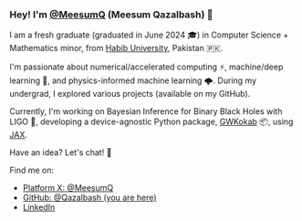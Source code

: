 ### Hey! I'm [@MeesumQ](https://twitter.com/MeesumQ) (Meesum Qazalbash) 👋

I am a fresh graduate (graduated in June 2024 🎓) in Computer Science + Mathematics minor, from [Habib University](https://habib.edu.pk/), Pakistan 🇵🇰.

I'm passionate about numerical/accelerated computing ⚡, machine/deep learning 🤖, and physics-informed machine learning 🌩️. During my undergrad, I explored various projects (available on my GitHub).

Currently, I'm working on Bayesian Inference for Binary Black Holes with LIGO 🚀, developing a device-agnostic Python package, [GWKokab](https://github.com/gwkokab/gwkokab) 📦, using [JAX](https://jax.readthedocs.io/en/latest/installation.html).

Have an idea? Let's chat! 💭

Find me on:

-  [Platform X: @MeesumQ](https://twitter.com/MeesumQ)
-  [GitHub: @Qazalbash (you are here)](https://github.com/Qazalbash)
-  [LinkedIn](https://www.linkedin.com/in/meesumaliqazalbash/)
